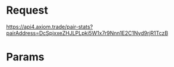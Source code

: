 # Request
https://api4.axiom.trade/pair-stats?pairAddress=DcSpjxxeZHJLPLpki5W1x7r9Nnn1E2C1Nyd9rjR1TczB

# Params